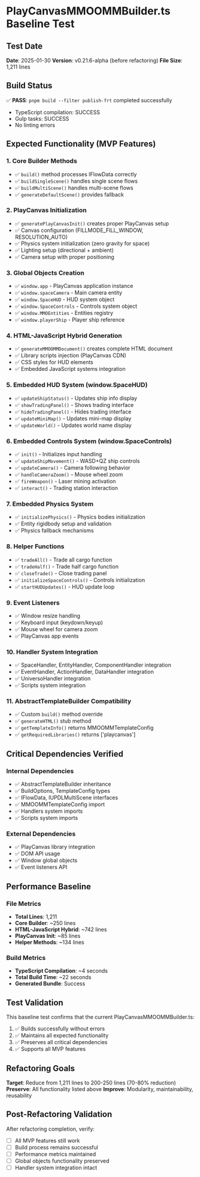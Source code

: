 # PlayCanvasMMOOMMBuilder.ts Baseline Test

## Test Date
**Date**: 2025-01-30
**Version**: v0.21.6-alpha (before refactoring)
**File Size**: 1,211 lines

## Build Status
✅ **PASS**: `pnpm build --filter publish-frt` completed successfully
- TypeScript compilation: SUCCESS
- Gulp tasks: SUCCESS
- No linting errors

## Expected Functionality (MVP Features)

### 1. Core Builder Methods
- ✅ `build()` method processes IFlowData correctly
- ✅ `buildSingleScene()` handles single scene flows
- ✅ `buildMultiScene()` handles multi-scene flows
- ✅ `generateDefaultScene()` provides fallback

### 2. PlayCanvas Initialization
- ✅ `generatePlayCanvasInit()` creates proper PlayCanvas setup
- ✅ Canvas configuration (FILLMODE_FILL_WINDOW, RESOLUTION_AUTO)
- ✅ Physics system initialization (zero gravity for space)
- ✅ Lighting setup (directional + ambient)
- ✅ Camera setup with proper positioning

### 3. Global Objects Creation
- ✅ `window.app` - PlayCanvas application instance
- ✅ `window.spaceCamera` - Main camera entity
- ✅ `window.SpaceHUD` - HUD system object
- ✅ `window.SpaceControls` - Controls system object
- ✅ `window.MMOEntities` - Entities registry
- ✅ `window.playerShip` - Player ship reference

### 4. HTML-JavaScript Hybrid Generation
- ✅ `generateMMOOMMDocument()` creates complete HTML document
- ✅ Library scripts injection (PlayCanvas CDN)
- ✅ CSS styles for HUD elements
- ✅ Embedded JavaScript systems integration

### 5. Embedded HUD System (window.SpaceHUD)
- ✅ `updateShipStatus()` - Updates ship info display
- ✅ `showTradingPanel()` - Shows trading interface
- ✅ `hideTradingPanel()` - Hides trading interface
- ✅ `updateMiniMap()` - Updates mini-map display
- ✅ `updateWorld()` - Updates world name display

### 6. Embedded Controls System (window.SpaceControls)
- ✅ `init()` - Initializes input handling
- ✅ `updateShipMovement()` - WASD+QZ ship controls
- ✅ `updateCamera()` - Camera following behavior
- ✅ `handleCameraZoom()` - Mouse wheel zoom
- ✅ `fireWeapon()` - Laser mining activation
- ✅ `interact()` - Trading station interaction

### 7. Embedded Physics System
- ✅ `initializePhysics()` - Physics bodies initialization
- ✅ Entity rigidbody setup and validation
- ✅ Physics fallback mechanisms

### 8. Helper Functions
- ✅ `tradeAll()` - Trade all cargo function
- ✅ `tradeHalf()` - Trade half cargo function
- ✅ `closeTrade()` - Close trading panel
- ✅ `initializeSpaceControls()` - Controls initialization
- ✅ `startHUDUpdates()` - HUD update loop

### 9. Event Listeners
- ✅ Window resize handling
- ✅ Keyboard input (keydown/keyup)
- ✅ Mouse wheel for camera zoom
- ✅ PlayCanvas app events

### 10. Handler System Integration
- ✅ SpaceHandler, EntityHandler, ComponentHandler integration
- ✅ EventHandler, ActionHandler, DataHandler integration
- ✅ UniversoHandler integration
- ✅ Scripts system integration

### 11. AbstractTemplateBuilder Compatibility
- ✅ Custom `build()` method override
- ✅ `generateHTML()` stub method
- ✅ `getTemplateInfo()` returns MMOOMMTemplateConfig
- ✅ `getRequiredLibraries()` returns ['playcanvas']

## Critical Dependencies Verified

### Internal Dependencies
- ✅ AbstractTemplateBuilder inheritance
- ✅ BuildOptions, TemplateConfig types
- ✅ IFlowData, IUPDLMultiScene interfaces
- ✅ MMOOMMTemplateConfig import
- ✅ Handlers system imports
- ✅ Scripts system imports

### External Dependencies
- ✅ PlayCanvas library integration
- ✅ DOM API usage
- ✅ Window global objects
- ✅ Event listeners API

## Performance Baseline

### File Metrics
- **Total Lines**: 1,211
- **Core Builder**: ~250 lines
- **HTML-JavaScript Hybrid**: ~742 lines
- **PlayCanvas Init**: ~85 lines
- **Helper Methods**: ~134 lines

### Build Metrics
- **TypeScript Compilation**: ~4 seconds
- **Total Build Time**: ~22 seconds
- **Generated Bundle**: Success

## Test Validation

This baseline test confirms that the current PlayCanvasMMOOMMBuilder.ts:
1. ✅ Builds successfully without errors
2. ✅ Maintains all expected functionality
3. ✅ Preserves all critical dependencies
4. ✅ Supports all MVP features

## Refactoring Goals

**Target**: Reduce from 1,211 lines to 200-250 lines (70-80% reduction)
**Preserve**: All functionality listed above
**Improve**: Modularity, maintainability, reusability

## Post-Refactoring Validation

After refactoring completion, verify:
- [ ] All MVP features still work
- [ ] Build process remains successful
- [ ] Performance metrics maintained
- [ ] Global objects functionality preserved
- [ ] Handler system integration intact
